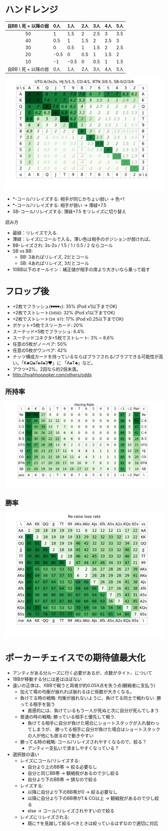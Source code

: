# ハンドレンジ

|自BB \ 死 + 以降の弱|0人|1人|2人|3人|4人|5人|
|:-:|:-|:-|:-|:-|:-|:-|
|50|1|1.5|2|2.5|3|3.5|
|40|0.5|1|1.5|2|2.5|3|
|30|0|0.5|1|1.5|2|2.5|
|20|-0.5|0|0.5|1|1.5|2|
|10|-1|-0.5|0|0.5|1|1.5|
|自BB \ 死 + 以降の弱|0人|1人|2人|3人|4人|5人|

![](./docs/seat.png)

- *-コール/リレイズする: 相手が同じかちょい弱い -> 色+1
- *-コール/リレイズする: 相手が弱い -> 薄緑+7.5
- SB-コール/リレイズする: 薄緑+7.5 をリレイズに切り替え

読み方

- 最緑：リレイズで入る.
- 薄緑：レイズにコールで入る。薄い色は相手のポジションが弱ければ。
- BB-レイズされ: 3s-2o / 1.5 / 1 / 0.5 / 2 ならコール
- SB vs BB:
  - BB: 3あればリレイズ, 2だとコール
  - SB: 4あればリレイズ, 3だとコール
- 10BB以下のオールイン：補正値が相手の席より大きいなら乗って殺す

# フロップ後

- +2枚でフラッシュ(`♥♥♥♥x`): 35% (Pod x1以下までOK)
- +2枚でストレート(`3456`): 32% (Pod x1以下までOK)
- +2枚でストレート(`34 67`): 17% (Pod x0.25以下までOK)
- ポケット+5枚でスリーカード: 20%
- スーテッド+5枚でフラッシュ: 6.4%
- スーテッドコネクタ+5枚でストレート: 3% ~ 8.6%
- 任意の5枚がノーペア: 50%
- 任意の5枚がワンペア: 42%
- ナッツ構成カードを持っているならばブラフされる/ブラフできる可能性が高い。「K♣︎Q♠︎7♠︎4♠︎3❤︎」に 「A♠︎T♣︎」など。
- アウツ*2%。2回なら約2倍未満。
- http://hyahhoopoker.com/others/odds

## 所持率

![](./docs/card_rate.png)


## 勝率

![](./docs/reraise-lose.png)


# ポーカーチェイスでの期待値最大化
- アンティがある分ルーズに行く必要があるが、点数がタイト、について
- 1BBが移動する分には差はほぼない
- 違いの正体は、XBBで戦うと両者が約0.05X点を失う点(観戦者に支払う)
  - 加えて場の均衡が崩れれば崩れるほど係数が大きくなる。
  - 負けてる時の戦略: 均衡が崩れないように、負けてる同士で戦わない. 勝ってる相手を狙う
    - 直感的には、負けているもう一人が死ぬと次に自分が死んでしまう
  - 普通の時の戦略: 勝っている相手と優先して戦う.
    - 負けてる相手に自分が負けた場合にショートスタックが入れ替わってしまうが、
      勝ってる相手に自分が負けた場合はショートスタックの人が他にも居るので動きやすい
  - 勝ってる時の戦略: コール/リレイズされやすくなるので、絞る？
    - アンティー支払いで済ましやすくなっている ?
- 選択肢の違い
  - レイズにコール/リレイズする:
    - 自分より上のBB帯 -> 絞る必要なし
    - 自分と同じBB帯 -> 観戦税があるので少し絞る
    - 自分より下のBB帯 -> 損なので絞る
  - レイズする:
    - 以降に自分より下のBB帯が0 -> 絞る必要なし
    - 以降に自分より下のBB帯が1 & CO以上 -> 観戦税があるので少し絞る
    - else -> コール/リレイズされやすいので絞る
  - レイズにリレイズされる:
    - 既に↑を見越して絞るべきときは絞っているはずなので適切に対応
